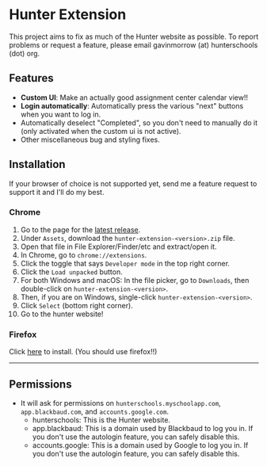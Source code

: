 # Hunter Extension

This project aims to fix as much of the Hunter website as possible. To report
problems or request a feature, please email gavinmorrow (at) hunterschools
(dot) org.

## Features

- **Custom UI**: Make an actually good assignment center calendar view!!
- **Login automatically**: Automatically press the various "next" buttons when
  you want to log in.
- Automatically deselect "Completed", so you don't need to manually do it (only
  activated when the custom ui is not active).
- Other miscellaneous bug and styling fixes.

## Installation

If your browser of choice is not supported yet, send me a feature request to
support it and I'll do my best.

### Chrome

1. Go to the page for the [latest release][latest].
2. Under `Assets`, download the `hunter-extension-<version>.zip` file.
3. Open that file in File Explorer/Finder/etc and extract/open it.
4. In Chrome, go to `chrome://extensions`.
5. Click the toggle that says `Developer mode` in the top right corner.
6. Click the `Load unpacked` button.
7. For both Windows and macOS: In the file picker, go to `Downloads`, then
   double-click on `hunter-extension-<version>`.
8. Then, if you are on Windows, single-click `hunter-extension-<version>`.
9. Click `Select` (bottom right corner).
10. Go to the hunter website!

### Firefox

Click [here][firefox] to install. (You should use firefox!!)

---

## Permissions

- It will ask for permissions on `hunterschools.myschoolapp.com`,
  `app.blackbaud.com`, and `accounts.google.com`.
  - hunterschools: This is the Hunter website.
  - app.blackbaud: This is a domain used by Blackbaud to log you in. If you
    don't use the autologin feature, you can safely disable this.
  - accounts.google: This is a domain used by Google to log you in. If you
    don't use the autologin feature, you can safely disable this.

[latest]: https://github.com/gavinmorrow/hunter-extension/releases/latest
[firefox]: https://github.com/gavinmorrow/hunter-extension/releases/download/v0.1.3/65a14653bc7c4e6ab617-0.1.4.xpi
